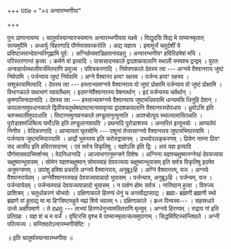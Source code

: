 +++
title = "०२ अन्वारम्भणीया"

+++

पुनः प्राणानायम्य । चातुर्मास्यान्यारप्स्यमानः अन्वारम्भणीयया यक्ष्ये । विद्युदसि विद्य मे पाप्मानमृतात् सत्यमुपैमि । अध्वर्युः विहरणादि पौर्णमासवत्करोति । अद्य यज्ञाय । इमामूर्जं चतुर्दशीं ये प्रविष्टास्तान्देवान्परिगृह्णामि पूर्व: । अग्निर्हव्यवाडिहतानावहतु । अन्वारम्भणीयꣳ हविरिदमेषां मयि । परिस्तरणान्तं कृत्वा । कर्मणे वां इत्यादि । पात्रासादनकाले द्वादशकपालानि स्थाली स्फ्यश्च द्वन्द्वम् । पुरतः अन्वाहार्यस्थालीवर्जमितराणि प्रयुज्य । पवित्रकरणादि । निर्वपणकाले देवस्य त्वा --- अग्नये वैश्वानराय जुष्टं निर्वपामि । पर्जन्याय जुष्टं निर्वपामि । अग्ने वैश्वानर हव्यꣳ रक्षस्व । पर्जन्य हव्यꣳ रक्षस्व । सशूकायामित्यादि । देवस्य त्वा --- हस्ताभ्यामग्नये वैश्वानराय वो जुष्टं प्रोक्षामि पर्जन्याय वो जुष्टं प्रोक्षामि । विभागकाले यथाभागं व्यावर्तेथाम् । इदमग्नेर्वैश्वानरस्य पेषणार्थान् । इदं पर्जन्यस्य चर्वर्थान् । कृष्णाजिनादानादि । देवस्य त्वा --- हस्ताभ्यामग्नये वैश्वानराय जुष्टमधिवपामि धान्यमसि धिनुहि देवान् । कपालानामुपधानकाले द्वितीयचतुर्थषष्ठाष्टमानामावृत्या द्वादशकपालानि वैश्वानरस्योपधाय । ध्रुवोऽसि इति चरुस्थालीमुपदधाति । पिष्टानामुत्पवनकाले तण्डुलानुत्पुनाति । अपश्चोत्पूय स्थाल्यामासिञ्चति । पुरोडाशमधिश्रित्य घर्मोऽसि इति तण्डुलानावपति । प्रथनादि पुरोडाशस्य । अन्तरितं इत्युभयोः । आप्यलेपं निनीय । वेदिकरणादि । आप्यायतां घृतयोनिः --- पशूनां तेजासाग्नये वैश्वानराय जुष्टमभिघारयामि । पर्जन्याय जुष्टमभिघारयामि । आर्द्रो भुवनस्य इति चरोरुद्वासनम् । उभयोरलङ्करणम् । प्रियेण नाम्ना प्रियꣳ सद आसीद इति हविरासादनम् । एवं सर्वत्र विकृतिषु । यज्ञोऽसि इति द्विः । अयं यज्ञ इत्यादि पौर्णमासवदभिमर्शनम् । वेदनिधानादि । आज्यभागानुमन्त्रणे विशेषः । अग्निना यज्ञश्चक्षुष्मानग्नेरहं देवयज्यया चक्षुष्मान्भूयासम् । सोमेन यज्ञश्चक्षुष्मान् सोमस्याहं देवयज्यया चक्षुष्मान्भूयासम् इति सर्वत्र विकृतिषु इदमेव अनुमन्त्रणम् । उपांशु हविषा प्रचरति अग्नये वैश्वानराय, अनुब्रू३हि । अग्निं वैश्वानरम्, यज । अग्नये वैश्वानरायेदम् । अग्नेर्वैश्वानरस्याहं देवयज्ययान्नादो भूयासम् । पर्जन्याय, अनुब्रू३हि । पर्जन्यम्, यज । पर्जन्यायेदम् । पर्जन्यस्याहं देवयज्ययान्नादो भूयासम् । न पार्वण होमः सर्वत्र । नारिष्ठान् हुत्वा । विरुज्य प्राशित्रम् । चतुर्धाकरणं चोभयोः । दक्षिणाकाले हिरण्यं धेनुं च अन्तर्वेद्यासाद्य । ब्रह्मा- ब्रह्मणी ब्रह्मणी स्थो ब्रह्मणे वां हुताद्य मा मा हिꣳसिष्टमहुते मह्यं शिवे भवतम् १। दक्षिणाकाले । ब्रध्न पिन्वस्व--- । सहस्रधारे उत्से अक्षीयमाणे । ते दध्रतुः --- ताभ्यां हिरणधेनुभ्यामतितराणि मृत्युम् । अग्नये हिरण्यम् । रुद्राय गां इति प्रतिग्रहः । यज्ञ शं च म वर्जं । वृष्टिरसि वृश्च मे पाप्मानमृतात्सत्यमुपागाम् । सिद्धमिष्टिस्सन्तिष्ठते । अग्नी परित्यज्य । सन्तिष्ठतेऽन्वारम्भणीयेष्टिः ।

॥ इति चातुर्मास्यान्वारम्भणीया ॥
